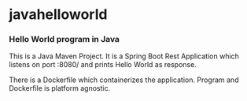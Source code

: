 # javahelloworld

### Hello World program in Java
 
 This is a Java Maven Project. 
 It is a Spring Boot Rest Application which listens on port :8080/ and prints Hello World as response. 
 
 There is a Dockerfile which containerizes the application. 
 Program and Dockerfile is platform agnostic. 
 
 
